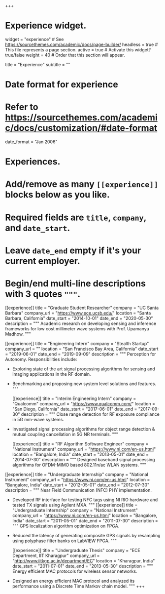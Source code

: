 +++
# Experience widget.
widget = "experience"  # See https://sourcethemes.com/academic/docs/page-builder/
headless = true  # This file represents a page section.
active = true  # Activate this widget? true/false
weight = 40  # Order that this section will appear.

title = "Experience"
subtitle = ""

# Date format for experience
#   Refer to https://sourcethemes.com/academic/docs/customization/#date-format
date_format = "Jan 2006"

# Experiences.
#   Add/remove as many `[[experience]]` blocks below as you like.
#   Required fields are `title`, `company`, and `date_start`.
#   Leave `date_end` empty if it's your current employer.
#   Begin/end multi-line descriptions with 3 quotes `"""`.
[[experience]]
  title = "Graduate Student Researcher"
  company = "UC Santa Barbara"
  company_url = "https://www.ece.ucsb.edu/"
  location = "Santa Barbara, California"
  date_start = "2014-10-01"
  date_end = "2020-05-30"
  description = """
  Academic research on developing sensing and inference frameworks for low cost millimeter wave systems with Prof. Upamanyu Madhow.
  """
  


[[experience]]
  title = "Engineering Intern"
  company = "Stealth Startup"
  company_url = ""
  location = "San Francisco Bay Area, California"
  date_start = "2019-06-01"
  date_end = "2019-09-09"
  description = """
  Perception for Autonomy. Responsibilities include:
* Exploring state of the art signal processing algorithms for sensing and imaging applications in the RF domain.
* Benchmarking and proposing new system level solutions and features.
"""

  [[experience]]
  title = "Interim Engineering Intern"
  company = "Qualcomm"
  company_url = "https://www.qualcomm.com/"
  location = "San Diego, California"
  date_start = "2017-06-01"
  date_end = "2017-09-30"
  description = """
  Close range detection for RF exposure compliance in 5G mm-wave systems.
* Investigated signal processing algorithms for object range detection & mutual coupling cancellation in 5G NR terminals.
"""

  [[experience]]
  title = "RF Algorithm Software Engineer"
  company = "National Instrument"
  company_url = "https://www.ni.com/en-us.html"
  location = "Bangalore, India"
  date_start = "2013-05-01"
  date_end = "2014-07-30"
  description = """
  Designed baseband signal processing algorithms for OFDM-MIMO based 802.11n/ac WLAN systems.
"""

[[experience]]
  title = "Undergraduate Internship"
  company = "National Instrument"
  company_url = "https://www.ni.com/en-us.html"
  location = "Bangalore, India"
  date_start = "2012-05-01"
  date_end = "2012-07-30"
  description = """
  Near Field Communication (NFC) PHY implementation.
* Developed RF interface for testing NFC tags using NI RIO hardware and tested TX signals using Agilent MXA.
  """
  [[experience]]
  title = "Undergraduate Internship"
  company = "National Instrument"
  company_url = "https://www.ni.com/en-us.html"
  location = "Bangalore, India"
  date_start = "2011-05-01"
  date_end = "2011-07-30"
  description = """
  GPS localization algorithm optimization on FPGA.
* Reduced the latency of generating composite GPS signals by resampling using polyphase filter banks on LabVIEW FPGA.
  """

  [[experience]]
  title = "Undergraduate Thesis"
  company = "ECE Department, IIT Kharagpur"
  company_url = "http://www.iitkgp.ac.in/department/EC"
  location = "Kharagpur, India"
  date_start = "2011-07-01"
  date_end = "2013-05-30"
  description = """
  Energy efficient MAC protocols for wireless sensor networks.
* Designed an energy efficient MAC protocol and analyzed its performance using a Discrete Time Markov chain model.
  """
+++
